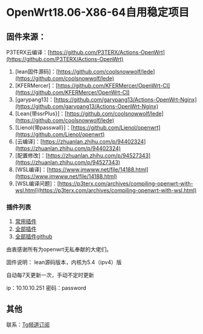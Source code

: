 # OpenWrt18.06-X86-64自用稳定项目

## 固件来源：

P3TERX云编译：[https://github.com/P3TERX/Actions-OpenWrt](https://github.com/P3TERX/Actions-OpenWrt)

1. [lean固件源码]：[https://github.com/coolsnowwolf/lede](https://github.com/coolsnowwolf/lede)
2. [KFERMercer]：[https://github.com/KFERMercer/OpenWrt-CI](https://github.com/KFERMercer/OpenWrt-CI)
3. [garypang13]：[https://github.com/garypang13/Actions-OpenWrt-Nginx](https://github.com/garypang13/Actions-OpenWrt-Nginx)
4. [Lean{带ssrPlus}]：[https://github.com/coolsnowwolf/lede](https://github.com/coolsnowwolf/lede)
5. [Lienol{带passwall}]：[https://github.com/Lienol/openwrt](https://github.com/Lienol/openwrt)
6. [云编译]：[https://zhuanlan.zhihu.com/p/94402324](https://zhuanlan.zhihu.com/p/94402324)
7. [配置修改]：[https://zhuanlan.zhihu.com/p/94527343](https://zhuanlan.zhihu.com/p/94527343)
8. [WSL编译]：[https://www.jmwww.net/file/14188.html](https://www.jmwww.net/file/14188.html) 
9. [WSL编译问题]：[https://p3terx.com/archives/compiling-openwrt-with-wsl.html](https://p3terx.com/archives/compiling-openwrt-with-wsl.html) 

### 插件列表
1. [常用插件](https://github.com/coolsnowwolf/lede/wiki/%E5%B8%B8%E7%94%A8%E6%8F%92%E4%BB%B6%E5%BA%94%E7%94%A8%E8%AF%B4%E6%98%8E)
2. [全部插件](https://www.right.com.cn/forum/thread-3682029-1-1.html)
3. [全部插件github](https://github.com/RealKiro/gitblog/issues/4)

由衷感谢所有为openwrt无私奉献的大佬们。

固件说明：
lean源码版本，内核为5.4（ipv4）版

自动每7天更新一次，手动不定时更新

ip：10.10.10.251 密码：password
## 其他
联系：[Tg频道订阅](https://t.me/six_cloud)

